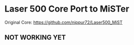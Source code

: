 # Laser 500 Core Port to MiSTer

Original Core: 
https://github.com/nippur72/Laser500_MiST

## NOT WORKING YET
